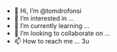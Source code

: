 - 👋 Hi, I’m @tomdrofonsi
- 👀 I’m interested in ...
- 🌱 I’m currently learning ...
- 💞️ I’m looking to collaborate on ...
- 📫 How to reach me ...
3u<!---
tomdrofonsi/tomdrofonsi is a ✨ special ✨ repository because its `README.md` (this file) appears on your GitHub profile.
You can click the Preview link to take a look at your changes.
--->

